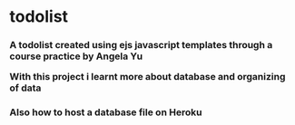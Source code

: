 # todolist
<h3>A todolist created using ejs javascript templates through a course practice by Angela Yu</p>
<p>With this project i learnt more about database and organizing of data</h3>
<h3>Also how to host a database file on Heroku</h3>
